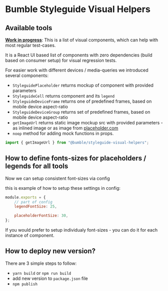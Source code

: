 # Bumble Styleguide Visual Helpers

## Available tools

**[Work in progress](#to-do)**: This is a list of visual components, which can help with most regular test-cases.

It is a React UI based list of components with zero dependencies (build based on consumer setup) for visual regression tests.

For easier work with different devices / media-queries we introduced several components:

-   `StyleguidePlaceholder` returns mockup of component with provided parameters
-   `StyleguideCell` returns component and its `legend`
-   `StyleguideDeviceFrame` returns one of predefined frames, based on mobile device aspect-ratio
-   `StyleguideDeviceGroup` returns set of predefined frames, based on mobile device aspect-ratio
-   `getImageUrl` returns static image mockup src with provided parameters - as inlined image or as image from [placeholder.com](https://placeholder.com)
-   `noop` method for adding mock functions in props.

```js
import { getImageUrl } from "@bumble/styleguide-visual-helpers";
```

## How to define fonts-sizes for placeholders / legends for all tools

Now we can setup consistent font-sizes via config

this is example of how to setup these settings in config:

```js
module.exports = {
    // part of config
    legendFontSize: 25,

    placeholderFontSize: 30,
};
```

If you would prefer to setup individualy font-sizes - you can do it for each instance of component.

## How to deploy new version?

There are 3 simple steps to follow:

- `yarn build` or `npm run build`
- add new version to `package.json` file
- `npm publish`
